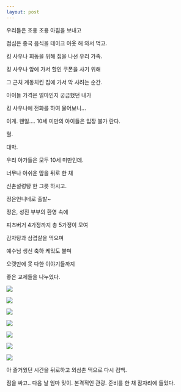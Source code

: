 ```yaml
---
layout: post
---
```

우리들은 조용 조용 아침을 보내고

점심은 중국 음식을 테이크 아웃 해 와서 먹고.

킹 사우나 회동을 위해 집을 나선 우리 가족.


킹 사우나 앞에 가서 할인 쿠폰을 사기 위해

그 근처 계동치킨 집에 가서 막 사려는 순간.

아이들 가격은 얼마인지 궁금했던 내가

킹 사우나에 전화를 하여 물어보니...

이게. 왠일.... 10세 미만의 아이들은 입장 불가 란다.

헐.

대박.


우리 아가들은 모두 10세 미만인데.

너무나 아쉬운 맘을 뒤로 한 채

신촌설렁탕 한 그릇 하시고.


정은언니네로 출발~


정은, 성진 부부의 환영 속에

피츠버거 4가정까지 총 5가정이 모여

감자탕과 삼겹살을 먹으며

예수님 생신 축하 케잌도 불며

오랫만에 못 다한 이야기들까지

좋은 교제들을 나누었다.


![](http://2.bp.blogspot.com/-HetOOGKIotI/VKy2jeoytII/AAAAAAAAFlI/Cp4tZ946eZ8/s1600/10838155_802111613187776_1196055419135199507_o.jpg)



![](http://4.bp.blogspot.com/-nGdaqb45BGc/VKy2jZlc2-I/AAAAAAAAFlM/sVL_W2CAxGg/s1600/10860892_802111593187778_233463447168435006_o.jpg)



![](http://4.bp.blogspot.com/-jgOxG0w5lQw/VKy2kS1dHjI/AAAAAAAAFlg/XK_mO_8IusQ/s1600/10872995_802111563187781_4398086811227324563_o.jpg)



![](http://4.bp.blogspot.com/-kTG2D2Pr1IQ/VKy2lraaXiI/AAAAAAAAFl0/jd4RxnjNvpU/s1600/10869471_802111569854447_1790877976272726045_o.jpg)



![](http://2.bp.blogspot.com/-lDUATOtxBI0/VKy2krrCgvI/AAAAAAAAFlY/7sKsAu6veck/s1600/10873484_802111489854455_7016391598005605363_o.jpg)



![](http://1.bp.blogspot.com/-mU6z63_Uay8/VKy2lRK1nnI/AAAAAAAAFls/tH119X_Ghe0/s1600/10887330_802111553187782_7525209956478502750_o.jpg)



![](http://3.bp.blogspot.com/-U47bvX0D9b8/VKy2lg7WEgI/AAAAAAAAFlw/rGfbEImrQlo/s1600/10900013_802111549854449_876485397810729801_o.jpg)




아 즐거웠던 시간을 뒤로하고 외삼촌 댁으로 다시 컴백.


짐을 싸고.. 다음 날 엄마 맞이. 본격적인 관광. 준비를 한 채 잠자리에 들었다.





